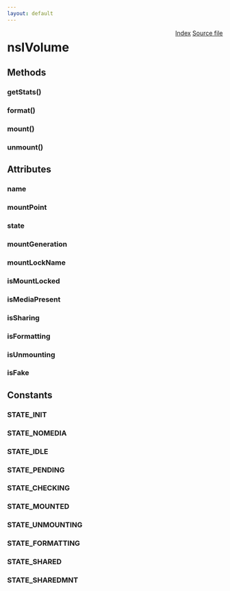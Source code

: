 ```yaml
---
layout: default
---
```

<div class='links' style='float:right'><a href="../index.html">Index</a>
<a href="http://dxr.mozilla.org/mozilla-central/source/dom/system/gonk/nsIVolume.idl">Source file</a>
</div>

# nsIVolume #

## Methods ##

### getStats() ###

### format() ###

### mount() ###

### unmount() ###

## Attributes ##

### name ###

### mountPoint ###

### state ###

### mountGeneration ###

### mountLockName ###

### isMountLocked ###

### isMediaPresent ###

### isSharing ###

### isFormatting ###

### isUnmounting ###

### isFake ###

## Constants ##

### STATE_INIT ###

### STATE_NOMEDIA ###

### STATE_IDLE ###

### STATE_PENDING ###

### STATE_CHECKING ###

### STATE_MOUNTED ###

### STATE_UNMOUNTING ###

### STATE_FORMATTING ###

### STATE_SHARED ###

### STATE_SHAREDMNT ###
